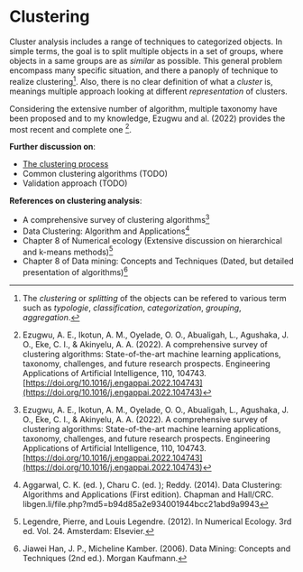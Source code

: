 # Clustering

Cluster analysis includes a range of techniques to categorized objects. In simple terms, the goal is to split multiple objects in a set of groups, where objects in a same groups are as *similar* as possible. This general problem encompass many specific situation, and there a panoply of technique to realize clustering[^info1]. Also, there is no clear definition of what a *cluster* is, meanings multiple approach looking at different *representation* of clusters.

Considering the extensive number of algorithm, multiple taxonomy have
been proposed and to my knowledge, Ezugwu and al. (2022)
provides the most recent and complete one [^ref1].

**Further discussion on**:
- [The clustering process](../6)
- Common clustering algorithms (TODO)
- Validation approach (TODO)

**References on clustering analysis**:
- A comprehensive survey of clustering algorithms[^ref1]
- Data Clustering: Algorithm and Applications[^ref2]
- Chapter 8 of Numerical ecology (Extensive discussion on hierarchical
  and k-means methods)[^ref3]
- Chapter 8 of Data mining: Concepts and Techniques (Dated, but detailed
  presentation of algorithms)[^ref4]



[^info1]: The *clustering* or *splitting* of the objects can be refered to various term such as *typologie*, *classification*, *categorization*, *grouping*, *aggregation*.
[^ref1]: Ezugwu, A. E., Ikotun, A. M., Oyelade, O. O., Abualigah, L., Agushaka, J. O., Eke, C. I., & Akinyelu, A. A. (2022). A comprehensive survey of clustering algorithms: State-of-the-art machine learning applications, taxonomy, challenges, and future research prospects. Engineering Applications of Artificial Intelligence, 110, 104743. [https://doi.org/10.1016/j.engappai.2022.104743](https://doi.org/10.1016/j.engappai.2022.104743)
[^ref2]: Aggarwal, C. K. (ed. ), Charu C. (ed. ); Reddy. (2014). Data Clustering: Algorithms and Applications (First edition). Chapman and Hall/CRC. libgen.li/file.php?md5=b94d85a2e934001944bcc21abd9a9943
[^ref3]: Legendre, Pierre, and Louis Legendre. (2012). In Numerical Ecology. 3rd ed. Vol. 24. Amsterdam: Elsevier.
[^ref4]: Jiawei Han, J. P., Micheline Kamber. (2006). Data Mining: Concepts and Techniques (2nd ed.). Morgan Kaufmann. 

